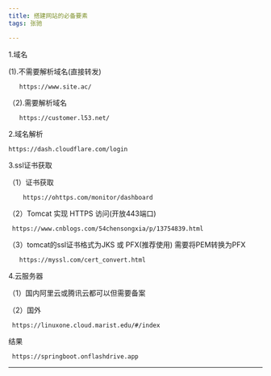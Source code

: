 ```yaml
---
title: 搭建网站的必备要素
tags: 张驰

---
```

1.域名 
    
  (1).不需要解析域名(直接转发) 
      
       https://www.site.ac/ 
       
  （2).需要解析域名 
   
       https://customer.l53.net/ 
       
2.域名解析 

    https://dash.cloudflare.com/login 

3.ssl证书获取 

   （1）证书获取  
   
        https://ohttps.com/monitor/dashboard 
   
   （2）Tomcat 实现 HTTPS 访问(开放443端口) 
   
     https://www.cnblogs.com/54chensongxia/p/13754839.html 
       
   （3）tomcat的ssl证书格式为JKS 或 PFX(推荐使用) 
       需要将PEM转换为PFX 
       
       https://myssl.com/cert_convert.html 

4.云服务器 

（1）国内阿里云或腾讯云都可以但需要备案 

（2）国外

     https://linuxone.cloud.marist.edu/#/index 

结果

     https://springboot.onflashdrive.app 



---

